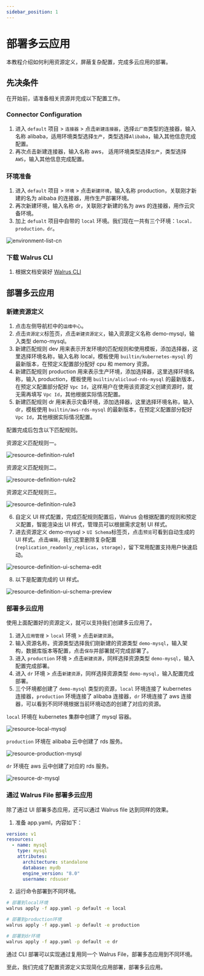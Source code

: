 ```yaml
---
sidebar_position: 1
---
```


# 部署多云应用

本教程介绍如何利用资源定义，屏蔽复杂配置，完成多云应用的部署。

## 先决条件

在开始前，请准备相关资源并完成以下配置工作。

### Connector Configuration

1. 进入 `default` 项目 > `连接器` > 点击`新建连接器`，选择`云厂商`类型的连接器，输入名称 alibaba，适用环境类型选择`生产`，类型选择`Alibaba`，输入其他信息完成配置。
2. 再次点击新建连接器，输入名称 aws， 适用环境类型选择`生产`，类型选择`AWS`，输入其他信息完成配置。

### 环境准备

1. 进入 `default` 项目 > `环境` > 点击`新建环境`，输入名称 production，关联刚才新建的名为 alibaba 的连接器，用作生产部署环境。
2. 再次新建环境，输入名称 dr，关联刚才新建的名为 aws 的连接器，用作云灾备环境。
3. 加上 `defualt` 项目中自带的 `local` 环境。我们现在一共有三个环境：`local，production，dr`。

![environment-list-cn](/img/v0.6.0/tutorials/deploy-multi-cloud-application/environment-list-cn.png)

### 下载 Walrus CLI

1. 根据文档安装好 [Walrus CLI](/cli)

## 部署多云应用

### 新建资源定义

1. 点击左侧导航栏中的`运维中心`。
2. 点击`资源定义`标签页，点击`新建资源定义`，输入资源定义名称 demo-mysql，输入类型 demo-mysql。
3. 新建匹配规则 dev 用来表示开发环境的匹配规则和使用模板，添加选择器，这里选择环境名称，输入名称 local，模板使用 `builtin/kubernetes-mysql` 的最新版本，在预定义配置部分配好 cpu 和 memory 资源。
4. 新建匹配规则 production 用来表示生产环境，添加选择器，这里选择环境名称，输入 production，模板使用 `builtin/alicloud-rds-mysql` 的最新版本，在预定义配置部分配好 `Vpc Id`，这样用户在使用该资源定义创建资源时，就无需再填写 `Vpc Id`，其他根据实际情况配置。
5. 新建匹配规则 dr 用来表示灾备环境，添加选择器，这里选择环境名称，输入 dr，模板使用 `builtin/aws-rds-mysql` 的最新版本，在预定义配置部分配好 `Vpc Id`，其他根据实际情况配置。

配置完成后包含以下匹配规则。

资源定义匹配规则一。

![resource-definition-rule1](/img/v0.6.0/tutorials/deploy-multi-cloud-application/resource-definition-rule1-cn.png)

资源定义匹配规则二。

![resource-definition-rule2](/img/v0.6.0/tutorials/deploy-multi-cloud-application/resource-definition-rule2-cn.png)

资源定义匹配规则三。

![resource-definition-rule3](/img/v0.6.0/tutorials/deploy-multi-cloud-application/resource-definition-rule3-cn.png)


6. 自定义 UI 样式配置，完成匹配规则配置后，Walrus 会根据配置的规则和预定义配置，智能渲染出 UI 样式，管理员可以根据需求定制 UI 样式。
7. 进去资源定义 demo-mysql > `UI Schema`标签页，点击`预览`可看到自动生成的 UI 样式。点击`编辑`，我们这里删除复杂配置(`replication_readonly_replicas`，`storage`），留下常用配置支持用户快速启动。

![resource-definition-ui-schema-edit](/img/v0.6.0/tutorials/deploy-multi-cloud-application/resource-definition-ui-schema-edit-cn.png)

8. 以下是配置完成的 UI 样式。

![resource-definition-ui-schema-preview](/img/v0.6.0/tutorials/deploy-multi-cloud-application/resource-definition-ui-schema-preview-cn.png)

### 部署多云应用

使用上面配置好的资源定义，就可以支持我们创建多云应用了。

1. 进入`应用管理` > `local` 环境 > 点击`新建资源`。
2. 输入资源名称，资源类型选择我们刚新建的资源类型 `demo-mysql`，输入架构，数据库版本等配置，点击`保存`并部署就可完成部署了。
3. 进入 `production` 环境 > 点击`新建资源`，同样选择资源类型 `demo-mysql`，输入配置完成部署。
4. 进入 `dr` 环境 > 点击`新建资源`，同样选择资源类型 `demo-mysql`，输入配置完成部署。
5. 三个环境都创建了 `demo-mysql` 类型的资源，`local` 环境连接了 kubernetes 连接器，`production` 环境连接了 alibaba 连接器，`dr` 环境连接了 aws 连接器，可以看到不同环境根据当前环境动态的创建了对应的资源。

`local` 环境在 kubernetes 集群中创建了 mysql 容器。

![resource-local-mysql](/img/v0.6.0/tutorials/deploy-multi-cloud-application/resource-local-mysql-cn.png)

`production` 环境在 alibaba 云中创建了 rds 服务。

![resource-production-mysql](/img/v0.6.0/tutorials/deploy-multi-cloud-application/resource-production-mysql-cn.png)

`dr` 环境在 aws 云中创建了对应的 rds 服务。

![resource-dr-mysql](/img/v0.6.0/tutorials/deploy-multi-cloud-application/resource-dr-mysql-cn.png)

### 通过 Walrus File 部署多云应用

除了通过 UI 部署多态应用，还可以通过 Walrus file 达到同样的效果。

1. 准备 app.yaml，内容如下：

```yaml
version: v1
resources:
  - name: mysql
    type: mysql
    attributes:
      architecture: standalone
      database: mydb
      engine_version: "8.0"
      username: rdsuser
```

2. 运行命令部署到不同环境。

```bash
# 部署到local环境
walrus apply -f app.yaml -p default -e local

# 部署到production环境
walrus apply -f app.yaml -p default -e production

# 部署到dr环境
walrus apply -f app.yaml -p default -e dr
```

通过 CLI 部署可以实现通过复用同一个 Walrus File，部署多态应用到不同环境。

至此，我们完成了配置资源定义实现简化应用部署，部署多云应用。
